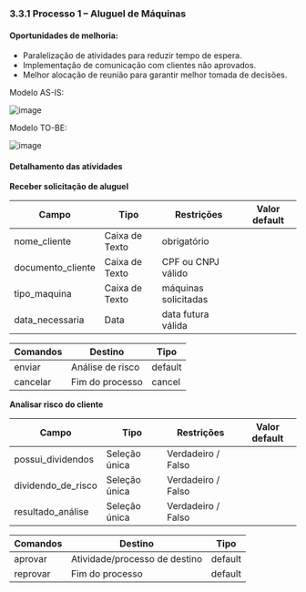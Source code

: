 ### 3.3.1 Processo 1 – Aluguel de Máquinas

#### Oportunidades de melhoria:

- Paralelização de atividades para reduzir tempo de espera.
- Implementação de comunicação com clientes não aprovados.
- Melhor alocação de reunião para garantir melhor tomada de decisões.
 
Modelo AS-IS:

![image](https://github.com/user-attachments/assets/23e768d0-e995-417e-bfe4-8dd06cd7abbd)

Modelo TO-BE:

![image](https://github.com/user-attachments/assets/4bd5bbfc-dfdc-4fef-a621-d7c96b1bc16b)

#### Detalhamento das atividades

**Receber solicitação de aluguel**

| **Campo**          | **Tipo**         | **Restrições**       | **Valor default** |
| ---                | ---              | ---                  | ---               |
| nome_cliente       | Caixa de Texto   | obrigatório          |                   |
| documento_cliente  | Caixa de Texto   | CPF ou CNPJ válido   |                   |
| tipo_maquina       | Caixa de Texto   | máquinas solicitadas |                   |
| data_necessaria    | Data             | data futura válida   |                   |

| **Comandos**         |  **Destino**                   | **Tipo** |
| ---                  | ---                            | ---               |
| enviar               | Análise de risco               | default           |
| cancelar             | Fim do processo                | cancel            |

**Analisar risco do cliente**

| **Campo**          | **Tipo**      | **Restrições**     | **Valor default** |
| ---                | ---           | ---                | ---               |
| possui_dividendos  | Seleção única | Verdadeiro / Falso |                   |
| dividendo_de_risco | Seleção única | Verdadeiro / Falso |                   |
| resultado_análise  | Seleção única | Verdadeiro / Falso |                   |

| **Comandos**         |  **Destino**                   | **Tipo**          |
| ---                  | ---                            | ---               |
| aprovar              | Atividade/processo de destino  | default           |
| reprovar             | Fim do processo                | default           |
